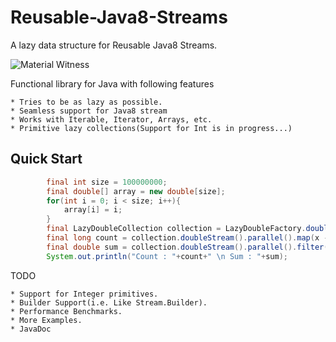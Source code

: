 # Reusable-Java8-Streams
A lazy data structure for Reusable Java8 Streams. 

![Material Witness](https://github.com/kishorenayar/Reusable-Java8-Streams/blob/master/resources/DoubleStream.PNG)


Functional library for Java with following features

	* Tries to be as lazy as possible.
	* Seamless support for Java8 stream
	* Works with Iterable, Iterator, Arrays, etc.
	* Primitive lazy collections(Support for Int is in progress...)

## Quick Start

```java
		final int size = 100000000;
		final double[] array = new double[size];
		for(int i = 0; i < size; i++){
			array[i] = i;
		}
		final LazyDoubleCollection collection = LazyDoubleFactory.doubleSequence(array);		
		final long count = collection.doubleStream().parallel().map(x -> x + 1).filter(x -> x > 800).count();
		final double sum = collection.doubleStream().parallel().filter(x -> x < 10000).reduce((x, y) -> x + y).getAsDouble();
		System.out.println("Count : "+count+" \n Sum : "+sum);
```	


TODO 

	* Support for Integer primitives.
	* Builder Support(i.e. Like Stream.Builder).
	* Performance Benchmarks.
	* More Examples.	
	* JavaDoc

